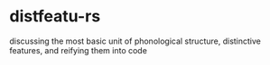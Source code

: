 # distfeatu-rs
discussing the most basic unit of phonological structure, distinctive features, and reifying them into code

